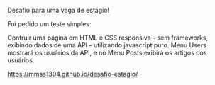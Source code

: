 Desafio para uma vaga de estágio!

Foi pedido um teste simples:

Contruir uma página em HTML e CSS responsiva - sem frameworks, exibindo dados de uma API - utilizando javascript puro.
Menu Users mostrará os usuários da API, e no Menu Posts exibirá os artigos dos usuários.

https://mmss1304.github.io/desafio-estagio/

